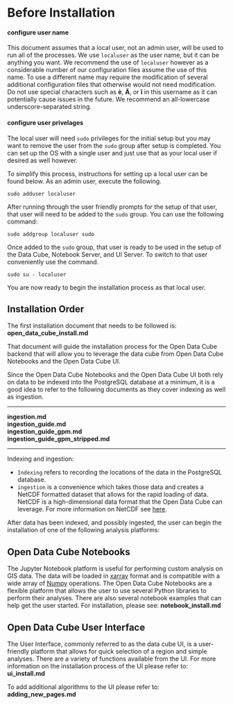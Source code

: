 


# Before Installation
#### configure user name
This document assumes that a local user, not an admin user, will be used to run all of the processes.  We use `localuser` as the user name, but it can be anything you want.  We recommend the use of `localuser` however as a considerable number of our configuration 
files assume the use of this name.  To use a different name may require the modification of several additional configuration files that otherwise would not need modification. Do not use special characters such as <b>è</b>, <b>Ä</b>, or <b>î</b> in this username 
as it can potentially cause issues in the future. We recommend an all-lowercase underscore-separated string.

#### configure user privelages 
The local user will need `sudo` privileges for the initial setup but you may want to remove the user from the `sudo` group after setup is completed. You can set up the OS with a single user and just use that as your local user if desired as well however. 

To simplify this process, instructions for setting up a local user can be found below.  As an admin user, execute the following.
```
sudo adduser localuser
```
After running through the user friendly prompts for the setup of that user, that user will need to be added to the `sudo` group.  You can use the following command:

```
sudo addgroup localuser sudo
```

Once added to the `sudo` group, that user is ready to be used in the setup of the Data Cube, Notebook Server, and UI Server.  To switch to that user conveniently use the command.

```
sudo su - localuser
```
You are now ready to begin the installation process as that local user.

## Installation Order

The first installation document that needs to be followed is:
<b>open_data_cube_install.md</b>

That document will guide the installation process for the Open Data Cube backend that will allow you to leverage the data cube from Open Data Cube Notebooks and the Open Data Cube UI.

Since the Open Data Cube Notebooks and the Open Data Cube UI both rely on data to be indexed into the PostgreSQL database at a minimum, it is a good idea to refer to the following documents as they cover indexing as well as ingestion.

---- 
<b>
ingestion.md<br>
ingestion_guide.md<br>
ingestion_guide_gpm.md<br>
ingestion_guide_gpm_stripped.md</b>
<br>  

---- 
Indexing and ingestion:  

- `Indexing`   refers to recording the locations of the data in the PostgreSQL database.<br>
- `ingestion` is a convenience which takes those data and creates a NetCDF formatted dataset that allows for the rapid loading of data.  NetCDF is a high-dimensional data format that the Open Data Cube can leverage. For more information on NetCDF see 
[here](https://www.unidata.ucar.edu/software/netcdf/docs/).
  
  
After data has been indexed, and possibly ingested, the user can begin the installation of one of the following analysis platforms:

## Open Data Cube Notebooks

The Jupyter Notebook platform is useful for performing custom analysis on GIS data.  The data will be loaded in [xarray](http://xarray.pydata.org/en/stable/) format and is compatible with a wide array of [Numpy](http://www.numpy.org/) operations. The Open Data 
Cube Notebooks are a flexible platform that allows the user to use several Python libraries to perform their analyses.  There are also several notebook examples that can help get the user started.  For installation, please see: <b>notebook_install.md</b>


## Open Data Cube User Interface
The User Interface, commonly referred to as the data cube UI, is a user-friendly platform that allows for quick selection of a region and simple analyses.  There are a variety of functions available from the UI.  For more information on the installation process 
of the UI please refer to: <b>ui_install.md</b>

To add additional algorithms to the UI please refer to: <b>adding_new_pages.md</b>
